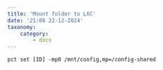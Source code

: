 ```yaml
---
title: 'Mount folder to LXC'
date: '21:08 22-12-2024'
taxonomy:
    category:
        - docs
---
```


    pct set [ID] -mp0 /mnt/config,mp=/config-shared